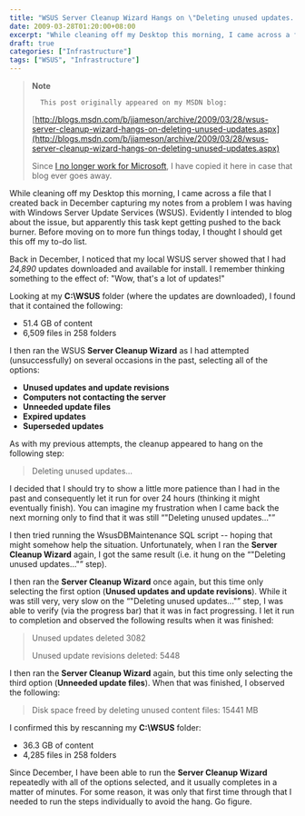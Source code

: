 ```yaml
---
title: "WSUS Server Cleanup Wizard Hangs on \"Deleting unused updates...\""
date: 2009-03-28T01:20:00+08:00
excerpt: "While cleaning off my Desktop this morning, I came across a file that I created back in December capturing my notes from a problem I was having with Windows Server Update Services (WSUS). Evidently I intended to blog about the issue, but apparently this..."
draft: true
categories: ["Infrastructure"]
tags: ["WSUS", "Infrastructure"]
---
```


> **Note**
> 
> 
> 		This post originally appeared on my MSDN blog:  
>   
> 
> 
> [http://blogs.msdn.com/b/jjameson/archive/2009/03/28/wsus-server-cleanup-wizard-hangs-on-deleting-unused-updates.aspx](http://blogs.msdn.com/b/jjameson/archive/2009/03/28/wsus-server-cleanup-wizard-hangs-on-deleting-unused-updates.aspx)
> 
> 
> Since
> 		[I no longer work for Microsoft](/blog/jjameson/archive/2011/09/02/last-day-with-microsoft.aspx), I have copied it here in case that 
> 		blog ever goes away.


While cleaning off my Desktop this morning, I came across a file that I created back in December capturing my notes from a problem I was having with Windows Server Update Services (WSUS). Evidently I intended to blog about the issue, but apparently this task kept getting pushed to the back burner. Before moving on to more fun things today, I thought I should get this off my to-do list.

Back in December, I noticed that my local WSUS server showed that I had*24,890* updates downloaded and available for install. I remember thinking something to the effect of: "Wow, that's a lot of updates!"

Looking at my **C:\WSUS** folder (where the updates are downloaded), I found that it contained the following:

- 51.4 GB of content
- 6,509 files in 258 folders


I then ran the WSUS **Server Cleanup Wizard** as I had attempted (unsuccessfully) on several occasions in the past, selecting all of the options:

- **Unused updates and update revisions**
- **Computers not contacting the server**
- **Unneeded update files**
- **Expired updates**
- **Superseded updates**


As with my previous attempts, the cleanup appeared to hang on the following step:


> Deleting unused updates...


I decided that I should try to show a little more patience than I had in the past and consequently let it run for over 24 hours (thinking it might eventually finish). You can imagine my frustration when I came back the next morning only to find that it was still <q>"Deleting unused updates..."</q>

I then tried running the WsusDBMaintenance SQL script -- hoping that might somehow help the situation. Unfortunately, when I ran the **Server Cleanup Wizard** again, I got the same result (i.e. it hung on the <q>"Deleting unused updates..."</q> step).

I then ran the **Server Cleanup Wizard** once again, but this time only selecting the first option (**Unused updates and update revisions**). While it was still very, very slow on the <q>"Deleting unused updates..."</q> step, I was able to verify (via the progress bar) that it was in fact progressing. I let it run to completion and observed the following results when it was finished:


> Unused updates deleted 3082
> 
> Unused update revisions deleted: 5448


I then ran the **Server Cleanup Wizard** again, but this time only selecting the third option (**Unneeded update files**). When that was finished, I observed the following:


> Disk space freed by deleting unused content files: 15441 MB


I confirmed this by rescanning my **C:\WSUS** folder:

- 36.3 GB of content
- 4,285 files in 258 folders


Since December, I have been able to run the **Server Cleanup Wizard** repeatedly with all of the options selected, and it usually completes in a matter of minutes. For some reason, it was only that first time through that I needed to run the steps individually to avoid the hang. Go figure.

